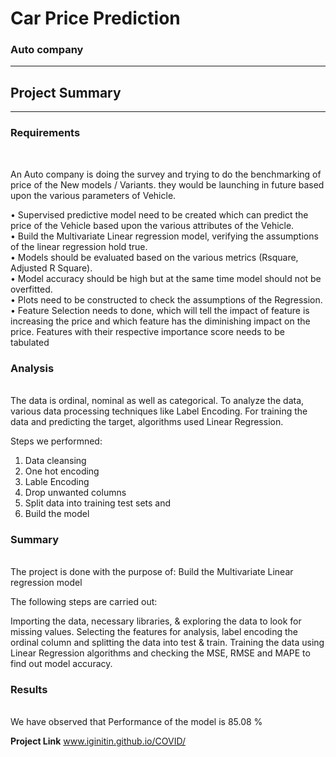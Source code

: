 # Car Price Prediction
<h3>Auto company</h3> <hr>
<h2>Project Summary</h2>
<hr>
<h3>Requirements</h3><br>

An Auto company is doing the survey and trying to do the benchmarking of price of the New models / Variants. they would be launching in future based upon the various parameters of Vehicle.<br>

•   Supervised predictive model need to be created which can predict the price of the Vehicle based upon the various attributes of the Vehicle.<br>
•	Build the Multivariate Linear regression model, verifying the assumptions of the linear regression hold true.<br>
•	Models should be evaluated based on the various metrics (Rsquare, Adjusted R Square).<br>
•	Model accuracy should be high but at the same time model should not be overfitted.<br>
•	Plots need to be constructed to check the assumptions of the Regression.<br>
•	Feature Selection needs to done, which will tell the impact of feature is increasing the price and which feature has the diminishing impact on the price. Features with their respective importance score needs to be tabulated<br>


<h3>Analysis</h3><br>
The data is ordinal, nominal as well as categorical. To analyze the data, various data processing techniques like Label Encoding. For training the data and predicting the target, algorithms used Linear Regression.

Steps we performned:<br>
1) Data cleansing <br>
2) One hot encoding <br>
3) Lable Encoding <br>
3) Drop unwanted columns <br>
4) Split data into training test sets and <br>
5) Build the model <br>





<h3>Summary</h3><br>
The project is done with the purpose of:
Build the Multivariate Linear regression model

The following steps are carried out:

Importing the data, necessary libraries, & exploring the data to look for missing values.
Selecting the features for analysis, label encoding the ordinal column and splitting the data into test & train.
Training the data using Linear Regression algorithms and checking the MSE, RMSE and MAPE to find out model accuracy.



<h3>Results</h3><br>
We have observed that Performance of the model is 85.08 %


 **Project Link**        [ www.iginitin.github.io/COVID/ ](https://iginitin.github.io/car_price/)

